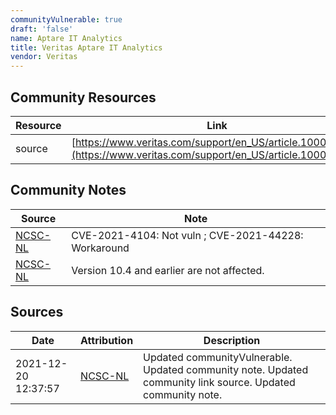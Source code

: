 ```yaml
---
communityVulnerable: true
draft: 'false'
name: Aptare IT Analytics
title: Veritas Aptare IT Analytics
vendor: Veritas
---
```



## Community Resources
| Resource | Link |
| --- | --- |
| source | [https://www.veritas.com/support/en_US/article.100052081](https://www.veritas.com/support/en_US/article.100052081) |

## Community Notes
| Source | Note |
| --- | --- |
| [NCSC-NL](https://github.com/NCSC-NL/log4shell/blob/main/software/README.md) | CVE-2021-4104: Not vuln ; CVE-2021-44228: Workaround </ul> |
| [NCSC-NL](https://github.com/NCSC-NL/log4shell/blob/main/software/README.md) | Version 10.4 and earlier are not affected. |

## Sources
| Date | Attribution | Description |
| --- | --- | --- |
| 2021-12-20 12:37:57 | [NCSC-NL](https://github.com/NCSC-NL/log4shell/blob/main/software/README.md) | Updated communityVulnerable. Updated community note. Updated community link source. Updated community note.  |
